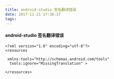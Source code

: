 ```yaml
---
title: android-studio 签名翻译错误
date: 2017-11-21 17:36:17
tags:
---
```

#### android-studio 签名翻译错误

```
<?xml version="1.0" encoding="utf-8"?>
<resources

 xmlns:tools="http://schemas.android.com/tools"
  tools:ignore="MissingTranslation" >

</resources>
```